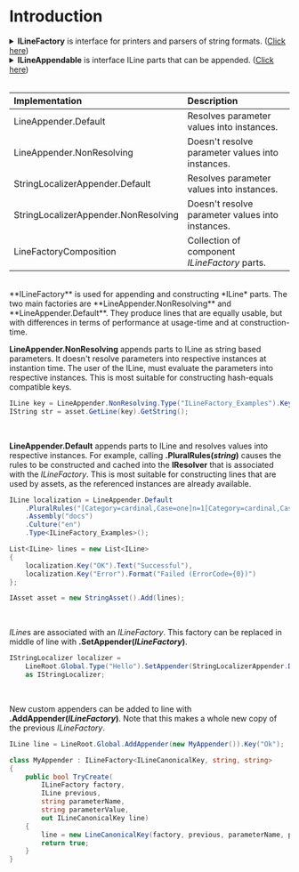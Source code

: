 # Introduction
<details>
  <summary><b>ILineFactory</b> is interface for printers and parsers of string formats. (<u>Click here</u>)</summary>

```csharp
/// <summary>
/// Line factory can append new parts to <see cref="ILine"/>s. 
/// Appended parts are typically immutable, and form a linked list or a trie.
/// </summary>
public interface ILineFactory
{
}

/// <summary>
/// Policy for <see cref="ILineFactoryCollection"/>.
/// </summary>
public enum LineFactoryAddPolicy
{
    /// <summary>
    /// If appender with same key exists, throw <see cref="InvalidOperationException"/>.
    /// </summary>
    ThrowIfExists,

    /// <summary>
    /// If appender with same key exists, overwrite the previous appender.
    /// </summary>
    OverwriteIfExists,

    /// <summary>
    /// If appender with same key exists, ignore the new appender. Don't throw.
    /// </summary>
    IgnoreIfExists
}

/// <summary>
/// Collection of line factories
/// </summary>
public interface ILineFactoryCollection
{
    /// <summary>
    /// Add line factory to collection.
    /// </summary>
    /// <param name="lineFactory"></param>
    /// <param name="policy"></param>
    ILineFactoryCollection Add(ILineFactory lineFactory, LineFactoryAddPolicy policy = LineFactoryAddPolicy.ThrowIfExists);
}

/// <summary>
/// Enumerable of line factory's component factories.
/// </summary>
public interface ILineFactoryEnumerable : IEnumerable<ILineFactory>
{
}

/// <summary>
/// Zero argument line factory.
/// </summary>
/// <typeparam name="Intf">the interface type of the line part that can be appended </typeparam>
public interface ILineFactory<Intf> : ILineFactory where Intf : ILine
{
    /// <summary>
    /// Append new <see cref="ILine"/> to <paramref name="previous"/>.
    /// </summary>
    /// <param name="factory"></param>
    /// <param name="previous"></param>
    /// <param name="line">create output</param>
    /// <returns>true if part was created</returns>
    /// <exception cref="LineException">If append failed due to unexpected reasons</exception>
    bool TryCreate(ILineFactory factory, ILine previous, out Intf line);
}

/// <summary>
/// One argument line part factory.
/// </summary>
/// <typeparam name="Intf">the part type</typeparam>
/// <typeparam name="A0"></typeparam>
public interface ILineFactory<Intf, A0> : ILineFactory where Intf : ILine
{
    /// <summary>
    /// Append new <see cref="ILine"/> to <paramref name="previous"/>.
    /// </summary>
    /// <param name="factory"></param>
    /// <param name="previous"></param>
    /// <param name="a0"></param>
    /// <param name="line">create output</param>
    /// <returns>true if part was created</returns>
    /// <exception cref="LineException">If append failed due to unexpected reason</exception>
    bool TryCreate(ILineFactory factory, ILine previous, A0 a0, out Intf line);
}

/// <summary>
/// Two argument line part factory.
/// </summary>
/// <typeparam name="Intf">the part type</typeparam>
/// <typeparam name="A0"></typeparam>
/// <typeparam name="A1"></typeparam>
public interface ILineFactory<Intf, A0, A1> : ILineFactory where Intf : ILine
{
    /// <summary>
    /// Append new <see cref="ILine"/> to <paramref name="previous"/>.
    /// </summary>
    /// <param name="factory"></param>
    /// <param name="previous"></param>
    /// <param name="a0"></param>
    /// <param name="a1"></param>
    /// <param name="line">create output</param>
    /// <returns>true if part was created</returns>
    /// <exception cref="LineException">If append failed due to unexpected reason</exception>
    bool TryCreate(ILineFactory factory, ILine previous, A0 a0, A1 a1, out Intf line);
}

/// <summary>
/// Three argument line part factory.
/// </summary>
/// <typeparam name="Intf">the part type</typeparam>
/// <typeparam name="A0"></typeparam>
/// <typeparam name="A1"></typeparam>
/// <typeparam name="A2"></typeparam>
public interface ILineFactory<Intf, A0, A1, A2> : ILineFactory where Intf : ILine
{
    /// <summary>
    /// Append new <see cref="ILine"/> to <paramref name="previous"/>.
    /// </summary>
    /// <param name="factory"></param>
    /// <param name="previous"></param>
    /// <param name="a0"></param>
    /// <param name="a1"></param>
    /// <param name="a2"></param>
    /// <param name="line">create output</param>
    /// <returns>true if part was created</returns>
    /// <exception cref="LineException">If append failed due to unexpected reason</exception>
    bool TryCreate(ILineFactory factory, ILine previous, A0 a0, A1 a1, A2 a2, out Intf line);
}

/// <summary>
/// Adapts to different <see cref="ILineFactory"/> types.
/// </summary>
public interface ILineFactoryCastable : ILineFactory
{
    /// <summary>
    /// Get factory for part type <typeparamref name="Intf"/>.
    /// </summary>
    /// <typeparam name="Intf"></typeparam>
    /// <returns>factory or null</returns>
    ILineFactory<Intf> Cast<Intf>() where Intf : ILine;

    /// <summary>
    /// Get factory for part type <typeparamref name="Intf"/>.
    /// </summary>
    /// <typeparam name="Intf"></typeparam>
    /// <typeparam name="A0">argument 0 type</typeparam>
    /// <returns>factory or null</returns>
    ILineFactory<Intf, A0> Cast<Intf, A0>() where Intf : ILine;

    /// <summary>
    /// Get factory for part type <typeparamref name="Intf"/>.
    /// </summary>
    /// <typeparam name="Intf"></typeparam>
    /// <typeparam name="A0">argument 0 type</typeparam>
    /// <typeparam name="A1">argument 1 type</typeparam>
    /// <returns>factory or null</returns>
    ILineFactory<Intf, A0, A1> Cast<Intf, A0, A1>() where Intf : ILine;

    /// <summary>
    /// Get factory for part type <typeparamref name="Intf"/>.
    /// </summary>
    /// <typeparam name="Intf"></typeparam>
    /// <typeparam name="A0">argument 0 type</typeparam>
    /// <typeparam name="A1">argument 1 type</typeparam>
    /// <typeparam name="A2">argument 2 type</typeparam>
    /// <returns>factory or null</returns>
    ILineFactory<Intf, A0, A1, A2> Cast<Intf, A0, A1, A2>() where Intf : ILine;
}

/// <summary>
/// Appender can append new <see cref="ILine"/>s.
/// </summary>
public interface ILineFactoryByArgument : ILineFactory
{
    /// <summary>
    /// Create line (part) with <paramref name="arguments"/>.
    /// </summary>
    /// <param name="factory"></param>
    /// <param name="previous"></param>
    /// <param name="arguments">Line construction arguments</param>
    /// <param name="line">create output</param>
    /// <returns>true if part was created</returns>
    /// <exception cref="LineException">If append failed due to unexpected reason</exception>
    bool TryCreate(ILineFactory factory, ILine previous, ILineArguments arguments, out ILine line);
}

/// <summary>
/// Line factory that has an assigned resolver.
/// </summary>
public interface ILineFactoryResolver : ILineFactory
{
    /// <summary>
    /// (optional) Type and parameter resolver
    /// </summary>
    IResolver Resolver { get; set; }
}

/// <summary>
/// Line factory that has parameter infos assigned
/// </summary>
public interface ILineFactoryParameterInfos : ILineFactory
{
    /// <summary>
    /// (optional) Associated parameter infos.
    /// </summary>
    IParameterInfos ParameterInfos { get; set; }
}
```
</details>
<details>
  <summary><b>ILineAppendable</b> is interface ILine parts that can be appended. (<u>Click here</u>)</summary>

```csharp
/// <summary>
/// A line where new <see cref="ILine"/> can be appended.
/// </summary>
public interface ILineAppendable : ILine
{
    /// <summary>
    /// (Optional) part constructor. If null, the caller should follow to <see cref="ILinePart.PreviousPart"/> for appender.
    /// </summary>
    ILineFactory Appender { get; set; }
}
```
</details>
<br />

| Implementation | Description |
|:-------|:-------|
| LineAppender.Default | Resolves parameter values into instances. |
| LineAppender.NonResolving | Doesn't resolve parameter values into instances. |
| StringLocalizerAppender.Default | Resolves parameter values into instances. |
| StringLocalizerAppender.NonResolving | Doesn't resolve parameter values into instances. |
| LineFactoryComposition | Collection of component *ILineFactory* parts. |

<br/>
**ILineFactory** is used for appending and constructing *ILine* parts.
The two main factories are **LineAppender.NonResolving** and **LineAppender.Default**. 
They produce lines that are equally usable, but with differences in terms of performance at 
usage-time and at construction-time.
<br/>

**LineAppender.NonResolving** appends parts to ILine as string based parameters. 
It doesn't resolve parameters into respective instances at instantion time.
The user of the ILine, must evaluate the parameters into respective instances.
This is most suitable for constructing hash-equals compatible keys. 

```csharp
ILine key = LineAppender.NonResolving.Type("ILineFactory_Examples").Key("Hello");
IString str = asset.GetLine(key).GetString();
```
<br/>

**LineAppender.Default** appends parts to ILine and resolves values into respective instances.
For example, calling <b>.PluralRules(<i>string</i>)</b> causes the rules to be constructed and cached into the **IResolver** 
that is associated with the *ILineFactory*. This is most suitable for constructing lines that are used
by assets, as the referenced instances are already available.

```csharp
ILine localization = LineAppender.Default
    .PluralRules("[Category=cardinal,Case=one]n=1[Category=cardinal,Case=other]true")
    .Assembly("docs")
    .Culture("en")
    .Type<ILineFactory_Examples>();

List<ILine> lines = new List<ILine>
{
    localization.Key("OK").Text("Successful"),
    localization.Key("Error").Format("Failed (ErrorCode={0})")
};

IAsset asset = new StringAsset().Add(lines);
```
<br/>

*ILine*s are associated with an *ILineFactory*. This factory can be replaced in middle of line with <b>.SetAppender(<i>ILineFactory</i>)</b>.

```csharp
IStringLocalizer localizer = 
    LineRoot.Global.Type("Hello").SetAppender(StringLocalizerAppender.Default).Key("Ok") 
    as IStringLocalizer;
```
<br/>

New custom appenders can be added to line with <b>.AddAppender(<i>ILineFactory</i>)</b>. Note that this makes a whole new copy of the previous *ILineFactory*.

```csharp
ILine line = LineRoot.Global.AddAppender(new MyAppender()).Key("Ok");
```

```csharp
class MyAppender : ILineFactory<ILineCanonicalKey, string, string>
{
    public bool TryCreate(
        ILineFactory factory, 
        ILine previous, 
        string parameterName, 
        string parameterValue, 
        out ILineCanonicalKey line)
    {
        line = new LineCanonicalKey(factory, previous, parameterName, parameterValue);
        return true;
    }
}
```
